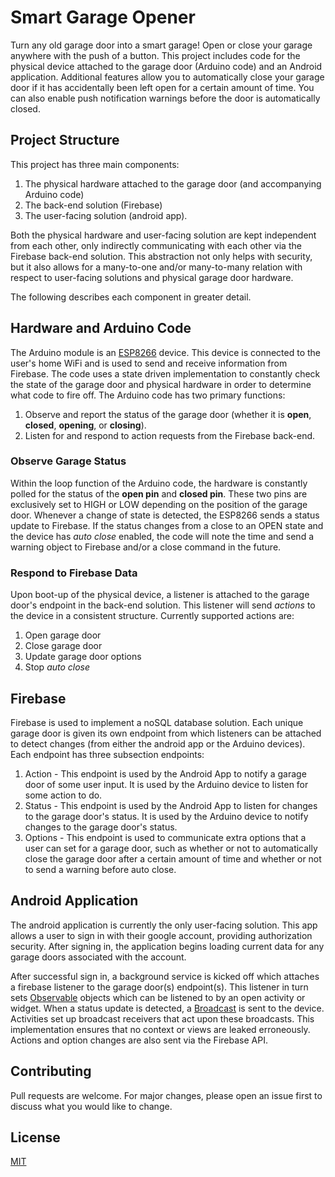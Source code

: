 # Smart Garage Opener

Turn any old garage door into a smart garage! Open or close your garage anywhere with the push of a button. This project includes code for the physical device attached to the garage door (Arduino code) and an Android application. Additional features allow you to automatically close your garage door if it has accidentally been left open for a certain amount of time. You can also enable push notification warnings before the door is automatically closed.

## Project Structure
This project has three main components: 
1.	The physical hardware attached to the garage door (and accompanying Arduino code)
2.	 The back-end solution (Firebase)
3.	 The user-facing solution (android app).

Both the physical hardware and user-facing solution are kept independent from each other, only indirectly communicating with each other via the Firebase back-end solution. This abstraction not only helps with security, but it also allows for a many-to-one and/or many-to-many relation with respect to user-facing solutions and physical garage door hardware. 

The following describes each component in greater detail.

## Hardware and Arduino Code
The Arduino module is an [ESP8266](https://en.wikipedia.org/wiki/ESP8266) device. This device is connected to the user's home WiFi and is used to send and receive information from Firebase.
The code uses a state driven implementation to constantly check the state of the garage door and physical hardware in order to determine what code to fire off. The Arduino code has two primary functions:
1. Observe and report the status of the garage door (whether it is **open**, **closed**, **opening**, or **closing**).
2. Listen for and respond to action requests from the Firebase back-end.

### Observe Garage Status
Within the loop function of the Arduino code, the hardware is constantly polled for the status of the **open pin** and **closed pin**. These two pins are exclusively set to HIGH or LOW depending on the position of the garage door. Whenever a change of state is detected, the ESP8266 sends a status update to Firebase. If the status changes from a close to an OPEN state and the device has *auto close* enabled, the code will note the time and send a warning object to Firebase and/or a close command in the future.

### Respond to Firebase Data
Upon boot-up of the physical device, a listener is attached to the garage door's endpoint in the back-end solution. This listener will send *actions* to the device in a consistent structure. Currently supported actions are:
1. Open garage door
2. Close garage door
3. Update garage door options
4. Stop *auto close*

## Firebase
Firebase is used to implement a noSQL database solution. Each unique garage door is given its own endpoint from which listeners can be attached to detect changes (from either the android app or the Arduino devices). Each endpoint has three subsection endpoints:
1. Action - This endpoint is used by the Android App to notify a garage door of some user input. It is used by the Arduino device to listen for some action to do.
2. Status - This endpoint is used by the Android App to listen for changes to the garage door's status. It is used by the Arduino device to notify changes to the garage door's status.
3. Options - This endpoint is used to communicate extra options that a user can set for a garage door, such as whether or not to automatically close the garage door after a certain amount of time and whether or not to send a warning before auto close.

## Android Application
The android application is currently the only user-facing solution. This app allows a user to sign in with their google account, providing authorization security. After signing in, the application begins loading current data for any garage doors associated with the account. 

After successful sign in, a background service is kicked off which attaches a firebase listener to the garage door(s) endpoint(s). This listener in turn sets [Observable](https://developer.android.com/reference/android/databinding/ObservableField) objects which can be listened to by an open activity or widget. When a status update is detected, a [Broadcast](https://developer.android.com/guide/components/broadcasts) is sent to the device. Activities set up broadcast receivers that act upon these broadcasts. This implementation ensures that no context or views are leaked erroneously. Actions and option changes are also sent via the Firebase API. 

## Contributing
Pull requests are welcome. For major changes, please open an issue first to discuss what you would like to change.

## License
[MIT](https://choosealicense.com/licenses/mit/)
